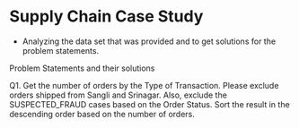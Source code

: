 # Supply Chain Case Study
- Analyzing the data set that was provided and to get solutions for the problem statements.

Problem Statements and their solutions

Q1. Get the number of orders by the Type of Transaction. Please exclude orders shipped from Sangli and Srinagar. Also, exclude the SUSPECTED_FRAUD cases based on the Order Status. Sort the result in the descending order based on the number of orders.

